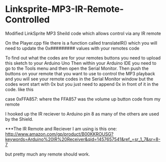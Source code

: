 # Linksprite-MP3-IR-Remote-Controlled
Modified LinkSprite MP3 Sheild code which allows control via any IR remote

On the Player.cpp file there is a function called translateIR() which you will need to update the 0x######### values with your remotes code

To find out what the codes are for your remotes buttons you need to upload this sketch to your Arduino Uno
Then within your Arduino IDE you need to go to the Tools menu and then open the Serial Monitor.
Then push the buttons on your remote that you want to use to control the MP3 playback and you will see your remote codes in the 
Serial Monitor window but the codes wont start with 0x but you just need to append 0x in front of it in the code. like this

 case 0xFFA857:   where the FFA857 was the volume up button code from my remote

I hooked up the IR reciever to Arduino pin 8 as many of the others are used by the Shield.

***The IR Remote and Reciever I am using is this one:  http://www.amazon.com/gp/product/B00KKROUSG?keywords=Arduino%20IR%20Receiver&qid=1457657541&ref_=sr_1_7&sr=8-7

but pretty much any remote should work.
